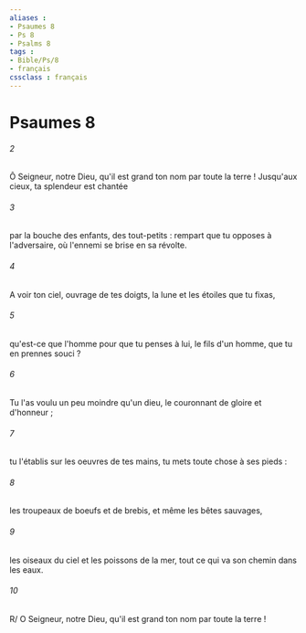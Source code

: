 ```yaml
---
aliases : 
- Psaumes 8
- Ps 8
- Psalms 8
tags : 
- Bible/Ps/8
- français
cssclass : français
---
```


# Psaumes 8

###### 2
Ô Seigneur, notre Dieu,
qu'il est grand ton nom
par toute la terre !
Jusqu'aux cieux, ta splendeur est chantée
###### 3
par la bouche des enfants, des tout-petits : rempart que tu opposes à l'adversaire, où l'ennemi se brise en sa révolte.
###### 4
A voir ton ciel, ouvrage de tes doigts, la lune et les étoiles que tu fixas,
###### 5
qu'est-ce que l'homme pour que tu penses à lui, le fils d'un homme, que tu en prennes souci ?
###### 6
Tu l'as voulu un peu moindre qu'un dieu, le couronnant de gloire et d'honneur ;
###### 7
tu l'établis sur les oeuvres de tes mains, tu mets toute chose à ses pieds :
###### 8
les troupeaux de boeufs et de brebis, et même les bêtes sauvages,
###### 9
les oiseaux du ciel et les poissons de la mer, tout ce qui va son chemin dans les eaux.
###### 10
R/ O Seigneur, notre Dieu, qu'il est grand ton nom par toute la terre !
